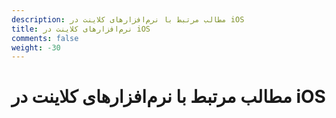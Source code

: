```yaml
---
description: مطالب مرتبط با نرم‌افزارهای کلاینت در iOS
title: نرم‌افزارهای کلاینت در iOS
comments: false
weight: -30
---
```


# مطالب مرتبط با نرم‌افزارهای کلاینت در iOS